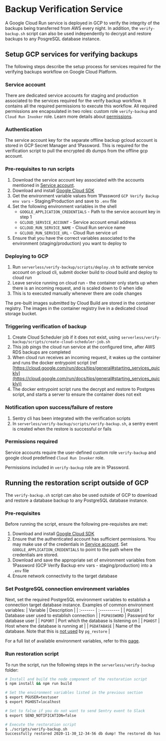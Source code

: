 # Backup Verification Service
A Google Cloud Run service is deployed in GCP to verify the integrity of the backups being transferred from AWS every night. In addition, the `verify-backup.sh` script can also be used independently to decrypt and restore backups to any PosgreSQL database instance.

## Setup GCP services for verifying backups
The following steps describe the setup process for services required for the verifying backups workflow on Google Cloud Platform.

### Service account
There are dedicated service accounts for staging and production associated to the services required for the verify backup workflow. It contains all the required permissions to execute this workflow. All required permissions are encapsulated in two roles: custom role `verify-backup` and `Cloud Run Invoker` role. Learn more details about [permissions](#permissions-required).

### Authentication
The service account key for the separate offline backup gcloud account is stored in GCP Secret Manager and 1Password. This is required for the verification script to pull the encrypted db dumps from the offline gcp account.

### Pre-requisites to run scripts
1. Download the service account key associated with the accounts mentioned in [Service account](#service-account).
2. Download and install [Google Cloud SDK](https://cloud.google.com/sdk/docs/install)
3. Get the environment variable values from 1Password `GCP Verify Backup env vars` - Staging/Production and save to `.env` file
4. Set the following environment variables in the shell
   - `GOOGLE_APPLICATION_CREDENTIALS` - Path to the service account key in step 1
   - `GCLOUD_SERVICE_ACCOUNT` - Service account email address
   - `GCLOUD_RUN_SERVICE_NAME` - Cloud Run service name
   - `GCLOUD_RUN_SERVICE_URL` - Cloud Run service url
5. Ensure that you have the correct variables associated to the environment (staging/production) you want to deploy to

### Deploying to GCP
1. Run `serverless/verify-backup/scripts/deploy.sh` to activate service account on gcloud cli, submit docker build to cloud build and deploy to cloud run
2. Leave service running on cloud run - the container only starts up when there is an incoming request, and is scaled down to 0 when idle
3. This is to executed manually whenever there are code changes

The pre-built images submitted by Cloud Build are stored in the container registry. The images in the container registry live in a dedicated cloud storage bucket.

### Triggering verification of backup

1. Create Cloud Scheduler job if it does not exist, using `serverless/verify-backup/scripts/create-cloud-scheduler-job.sh`
2. This job pings the cloud run service at the configured time, after AWS RDS backups are completed
2. When cloud run receives an incoming request, it wakes up the container and runs the docker entrypoint script (ref [https://cloud.google.com/run/docs/tips/general#starting_services_quickly](https://cloud.google.com/run/docs/tips/general#starting_services_quickly))
3. The docker entrypoint script runs the decrypt and restore to Postgres script, and starts a server to ensure the container does not exit

### Notification upon success/failure of restore

1. Sentry cli has been integrated with the verification scripts
2. In `serverless/verify-backup/scripts/verify-backup.sh`, a sentry event is created when the restore is successful or fails

### Permissions required

Service accounts require the user-defined custom role `verify-backup` and google cloud predefined `Cloud Run Invoker` role.

Permissions included in `verify-backup` role are in 1Password.

## Running the restoration script outside of GCP
The `verify-backup.sh` script can also be used outside of GCP to download and restore a database backup to any PostgreSQL database instance.

### Pre-requisites
Before running the script, ensure the following pre-requisites are met:
1. Download and install [Google Cloud SDK](https://cloud.google.com/sdk/docs/install)
2. Ensure that the authenticated account has sufficient permissions. You may make use of the credentials in [Service account](#service-account). Set
`GOOGLE_APPLICATION_CREDENTIALS` to point to the path where the credentials are stored.
3. Download and save the appropriate set of environment variables from 1Password (GCP Verify Backup env vars - staging/production) into a `.env` file
4. Ensure network connectivity to the target database

### Set PostgreSQL connection environment variables
Next, set the required PostgreSQL environment variables to establish a connection target database instance. Examples of common environment variables:
| Variable | Description |
| :------- | :---------- |
| `PGUSER` | Database user used to establish connection |
| `PGPASSWORD` | Password for database user |
| `PGPORT` | Port which the database is listening on |
| `PGHOST` | Host where the database is running at |
| `PGDATABASE` | Name of the database. Note that this is [not used](https://www.postgresql.org/docs/11/app-pgrestore.html) by `pg_restore` |

For a full list of available environment variables, refer to this [page](https://www.postgresql.org/docs/11/libpq-envars.html).

### Run restoration script
To run the script, run the following steps in the `serverless/verify-backup` folder:
```bash
# Install and build the node component of the restoration script
$ npm install && npm run build

# Set the environment variables listed in the previous section
$ export PGUSER=testuser
$ export PGHOST=localhost

# Set to false if you do not want to send Sentry event to Slack
$ export SEND_NOTIFICATION=false

# Execute the restoration script
$ ./scripts/verify-backup.sh
Successfully restored 2020-11-30_12-34-56 db dump! The restored db has 10 users, 1000 campaigns and 1000000 sent messages.
```